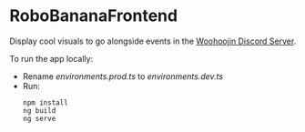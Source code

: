 # RoboBananaFrontend

Display cool visuals to go alongside events in the [Woohoojin Discord Server](https://discord.gg/woohoojin).

To run the app locally:

- Rename _environments.prod.ts_ to _environments.dev.ts_
- Run:
  ```
  npm install
  ng build
  ng serve
  ```
